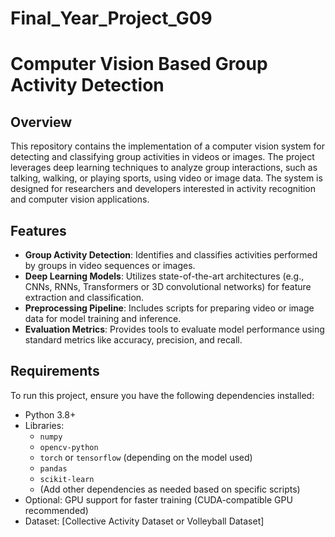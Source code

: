 # Final_Year_Project_G09
# Computer Vision Based Group Activity Detection

## Overview
This repository contains the implementation of a computer vision system for detecting and classifying group activities in videos or images. The project leverages deep learning techniques to analyze group interactions, such as talking, walking, or playing sports, using video or image data. The system is designed for researchers and developers interested in activity recognition and computer vision applications.

## Features
- **Group Activity Detection**: Identifies and classifies activities performed by groups in video sequences or images.
- **Deep Learning Models**: Utilizes state-of-the-art architectures (e.g., CNNs, RNNs, Transformers or 3D convolutional networks) for feature extraction and classification.
- **Preprocessing Pipeline**: Includes scripts for preparing video or image data for model training and inference.
- **Evaluation Metrics**: Provides tools to evaluate model performance using standard metrics like accuracy, precision, and recall.

## Requirements
To run this project, ensure you have the following dependencies installed:
- Python 3.8+
- Libraries: 
  - `numpy`
  - `opencv-python`
  - `torch` or `tensorflow` (depending on the model used)
  - `pandas`
  - `scikit-learn`
  - (Add other dependencies as needed based on specific scripts)
- Optional: GPU support for faster training (CUDA-compatible GPU recommended)
- Dataset: [Collective Activity Dataset or Volleyball Dataset]

